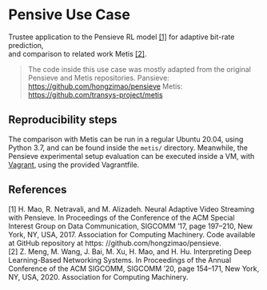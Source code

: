 # Pensive Use Case

Trustee application to the Pensieve RL model [[1]](#references) for adaptive bit-rate prediction, <br>and comparison to related work Metis [[2]](#references).

> The code inside this use case was mostly adapted from the original Pensieve and Metis repositories.
> Pansieve: https://github.com/hongzimao/pensieve
> Metis: https://github.com/transys-project/metis

## Reproducibility steps

The comparison with Metis can be run in a regular Ubuntu 20.04, using Python 3.7, and can be found inside the `metis/` directory.
Meanwhile, the Pensieve experimental setup evaluation can be executed inside a VM, with [Vagrant](https://www.vagrantup.com/docs/vagrantfile), using the provided Vagrantfile.

## References

[1] H. Mao, R. Netravali, and M. Alizadeh. Neural Adaptive Video Streaming with Pensieve. In Proceedings of the Conference of the ACM Special Interest Group on Data Communication, SIGCOMM ’17, page 197–210, New York, NY, USA, 2017. Association for Computing Machinery. Code available at GitHub repository at https: //github.com/hongzimao/pensieve.<br>
[2] Z. Meng, M. Wang, J. Bai, M. Xu, H. Mao, and H. Hu. Interpreting Deep Learning-Based Networking Systems. In Proceedings of the Annual Conference of the ACM SIGCOMM, SIGCOMM ’20, page 154–171, New York, NY, USA, 2020. Association for Computing Machinery.<br>